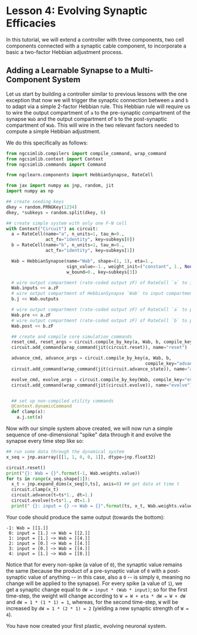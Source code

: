 # Lesson 4: Evolving Synaptic Efficacies

In this tutorial, we will extend a controller with three components,
two cell components connected with a synaptic cable component, to incorporate a
basic a two-factor Hebbian adjustment process.

## Adding a Learnable Synapse to a Multi-Component System

Let us start by building a controller similar to previous lessons with the one
exception that now we will trigger the synaptic connection between `a` and `b`
to adapt via a simple 2-factor Hebbian rule. This Hebbian rule will require us
to wire the output compartment of `a` to the pre-synaptic compartment of the
synapse `Wab` and the output compartment of `b` to the post-synaptic
compartment of `Wab`. This will wire in the two relevant factors needed to
compute a simple Hebbian adjustment.

We do this specifically as follows:

```python
from ngcsimlib.compilers import compile_command, wrap_command
from ngcsimlib.context import Context
from ngcsimlib.commands import Command

from ngclearn.components import HebbianSynapse, RateCell

from jax import numpy as jnp, random, jit
import numpy as np

## create seeding keys
dkey = random.PRNGKey(1234)
dkey, *subkeys = random.split(dkey, 6)

## create simple system with only one F-N cell
with Context("Circuit") as circuit:
  a = RateCell(name="a", n_units=1, tau_m=0.,
               act_fx="identity", key=subkeys[0])
  b = RateCell(name="b", n_units=1, tau_m=0.,
               act_fx="identity", key=subkeys[1])

  Wab = HebbianSynapse(name="Wab", shape=(1, 1), eta=1.,
                       sign_value=-1., weight_init=("constant", 1., None),
                       w_bound=0., key=subkeys[3])

  # wire output compartment (rate-coded output zF) of RateCell `a` to input compartment of HebbianSynapse `Wab`
  Wab.inputs << a.zF
  # wire output compartment of HebbianSynapse `Wab` to input compartment (electrical current j) RateCell `b`
  b.j << Wab.outputs

  # wire output compartment (rate-coded output zF) of RateCell `a` to presynaptic compartment of HebbianSynapse `Wab`
  Wab.pre << a.zF
  # wire output compartment (rate-coded output zF) of RateCell `b` to postsynaptic compartment of HebbianSynapse `Wab`
  Wab.post << b.zF

  ## create and compile core simulation commands
  reset_cmd, reset_args = circuit.compile_by_key(a, Wab, b, compile_key="reset")
  circuit.add_command(wrap_command(jit(circuit.reset)), name="reset")

  advance_cmd, advance_args = circuit.compile_by_key(a, Wab, b,
                                                     compile_key="advance_state")
  circuit.add_command(wrap_command(jit(circuit.advance_state)), name="advance")

  evolve_cmd, evolve_args = circuit.compile_by_key(Wab, compile_key="evolve")
  circuit.add_command(wrap_command(jit(circuit.evolve)), name="evolve")


  ## set up non-compiled utility commands
  @Context.dynamicCommand
  def clamp(x):
    a.j.set(x)
```

Now with our simple system above created, we will now run a simple sequence
of one-dimensional "spike" data through it and evolve the synapse every time
step like so:

```python
## run some data through the dynamical system
x_seq = jnp.asarray([[1, 1, 0, 0, 1]], dtype=jnp.float32)

circuit.reset()
print("{}: Wab = {}".format(-1, Wab.weights.value))
for ts in range(x_seq.shape[1]):
  x_t = jnp.expand_dims(x_seq[0,ts], axis=0) ## get data at time t
  circuit.clamp(x_t)
  circuit.advance(t=ts*1., dt=1.)
  circuit.evolve(t=ts*1., dt=1.)
  print(" {}: input = {} ~> Wab = {}".format(ts, x_t, Wab.weights.value))

```

Your code should produce the same output (towards the bottom):

```console
-1: Wab = [[1.]]
 0: input = [1.] ~> Wab = [[2.]]
 1: input = [1.] ~> Wab = [[4.]]
 2: input = [0.] ~> Wab = [[4.]]
 3: input = [0.] ~> Wab = [[4.]]
 4: input = [1.] ~> Wab = [[8.]]
```

Notice that for every non-spike (a value of `0`), the synaptic value remains
the same (because the product of a pre-synaptic value of `0` with a post-synaptic
value of anything -- in this case, also a `0` -- is simply `0`, meaning no
change will be applied to the synapse). For every spike (a value of `1`), we
get a synaptic change equal to `dW = input * (Wab * input)`; so for the
first time-step, the weight will change according to
`W = W + eta * dW = W + dW` and `dW = 1 * (1 * 1) = 1`, whereas, for the
second time-step, `W` will be increased by `dW = 1 * (2 * 1) = 2` (yielding a
  new synaptic strength of `W = 4`).

You have now created your first plastic, evolving neuronal system.
